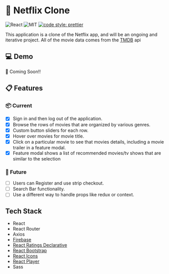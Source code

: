 # :movie_camera: Netflix Clone

![React](https://img.shields.io/badge/react-v18.1.0-red.svg)
![MIT](https://img.shields.io/packagist/l/doctrine/orm.svg)
[![code style: prettier](https://img.shields.io/badge/code_style-prettier-ff69b4.svg?style=flat-square)](https://github.com/prettier/prettier)

This application is a clone of the Netflix app, and will be an ongoing and iterative project. All of the movie data comes from the [TMDB](https://www.themoviedb.org/?language=en-US) api

## :computer: Demo

:construction: Coming Soon!!

## :clipboard: Features

### :package: Current

- [x] Sign in and then log out of the application.
- [x] Browse the rows of movies that are organized by various genres.
- [x] Custom button sliders for each row.
- [x] Hover over movies for movie title.
- [x] Click on a particular movie to see that movies details, including a movie trailer in a feature modal.
- [x] Feature modal shows a list of recommended movies/tv shows that are similar to the selection

### :crystal_ball: Future

- [ ] Users can Register and use strip checkout.
- [ ] Search Bar functionality.
- [ ] Use a different way to handle props like redux or context.

## Tech Stack

- React
- React Router
- Axios
- [Firebase](https://firebase.google.com)
- [React Ratings Declarative](https://www.npmjs.com/package/react-ratings-declarative)
- [React Bootstrap](https://react-bootstrap.github.io/)
- [React Icons](https://react-icons.github.io/react-icons/)
- [React Player](https://www.npmjs.com/package/react-player)
- Sass
